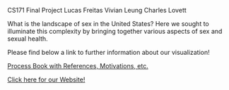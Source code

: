 CS171 Final Project
Lucas Freitas
Vivian Leung
Charles Lovett

What is the landscape of sex in the United States? Here we sought to illuminate this complexity by bringing together various aspects of sex and sexual health. 

Please find below a link to further information about our visualization!

<a href="https://docs.google.com/presentation/d/1C4q2x_qmk9SfKHNxPwFpRlnINeOVYXDO5GygZfWu2GQ/edit#slide=id.g12f6e46b3_028">Process Book with References, Motivations, etc.</a>

<a href="lfreitas.com/sex">Click here for our Website!</a>
